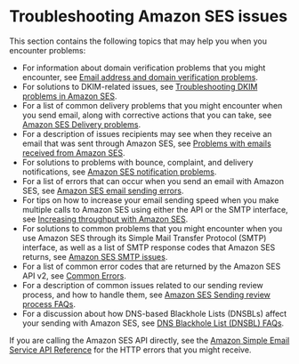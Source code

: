 # Troubleshooting Amazon SES issues<a name="troubleshoot"></a>

This section contains the following topics that may help you when you encounter problems: 
+ For information about domain verification problems that you might encounter, see [Email address and domain verification problems](troubleshoot-verification.md)\.
+ For solutions to DKIM\-related issues, see [Troubleshooting DKIM problems in Amazon SES](troubleshoot-dkim.md)\.
+ For a list of common delivery problems that you might encounter when you send email, along with corrective actions that you can take, see [Amazon SES Delivery problems](troubleshoot-delivery.md)\. 
+ For a description of issues recipients may see when they receive an email that was sent through Amazon SES, see [Problems with emails received from Amazon SES](troubleshoot-receiving.md)\.
+ For solutions to problems with bounce, complaint, and delivery notifications, see [Amazon SES notification problems](troubleshoot-notifications.md)\.
+ For a list of errors that can occur when you send an email with Amazon SES, see [Amazon SES email sending errors](troubleshoot-error-messages.md)\.
+ For tips on how to increase your email sending speed when you make multiple calls to Amazon SES using either the API or the SMTP interface, see [Increasing throughput with Amazon SES](troubleshoot-throughput-problems.md)\.
+ For solutions to common problems that you might encounter when you use Amazon SES through its Simple Mail Transfer Protocol \(SMTP\) interface, as well as a list of SMTP response codes that Amazon SES returns, see [Amazon SES SMTP issues](troubleshoot-smtp.md)\. 
+ For a list of common error codes that are returned by the Amazon SES API v2, see [Common Errors](https://docs.aws.amazon.com/ses/latest/APIReference-V2/CommonErrors.html)\.
+ For a description of common issues related to our sending review process, and how to handle them, see [Amazon SES Sending review process FAQs](faqs-enforcement.md)\.
+ For a discussion about how DNS\-based Blackhole Lists \(DNSBLs\) affect your sending with Amazon SES, see [DNS Blackhole List \(DNSBL\) FAQs](faqs-dnsbls.md)\.

If you are calling the Amazon SES API directly, see the [Amazon Simple Email Service API Reference](https://docs.aws.amazon.com/ses/latest/APIReference/) for the HTTP errors that you might receive\.